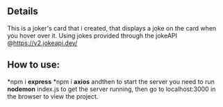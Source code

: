 ## Details

This is a joker's card that i created, that displays a joke on the card when you hover over it.
Using jokes provided through the jokeAPI @https://v2.jokeapi.dev/

## How to use: 
 *npm i **express**
 *npm i **axios**
   andthen to start the server you need to run __nodemon__ index.js
   to get the server running, then go to localhost:3000 in the browser to view the project.
